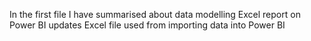 In the first file I have summarised about data modelling
Excel report on Power BI updates
Excel file used from importing data into Power BI
